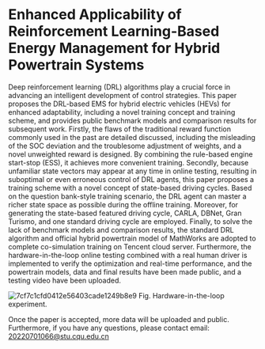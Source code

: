 # Enhanced Applicability of Reinforcement Learning-Based Energy Management for Hybrid Powertrain Systems
Deep reinforcement learning (DRL) algorithms play a crucial force in advancing an intelligent development of control strategies. This paper proposes the DRL-based EMS for hybrid electric vehicles (HEVs) for enhanced adaptability, including a novel training concept and training scheme, and provides public benchmark models and comparison results for subsequent work. Firstly, the flaws of the traditional reward function commonly used in the past are detailed discussed, including the misleading of the SOC deviation and the troublesome adjustment of weights, and a novel unweighted reward is designed. By combining the rule-based engine start-stop (ESS), it achieves more convenient training. Secondly, because unfamiliar state vectors may appear at any time in online testing, resulting in suboptimal or even erroneous control of DRL agents, this paper proposes a training scheme with a novel concept of state-based driving cycles. Based on the question bank-style training scenario, the DRL agent can master a richer state space as possible during the offline training. Moreover, for generating the state-based featured driving cycle, CARLA, DBNet, Gran Turismo, and one standard driving cycle are employed. Finally, to solve the lack of benchmark models and comparison results, the standard DRL algorithm and official hybrid powertrain model of MathWorks are adopted to complete co-simulation training on Tencent cloud server. Furthermore, the hardware-in-the-loop online testing combined with a real human driver is implemented to verify the optimization and real-time performance, and the powertrain models, data and final results have been made public, and a testing video have been uploaded.

![7cf7c1cfd0412e56403cade1249b8e9](https://github.com/KaysenC/Enhanced-Applicability-of-RL-Based-Energy-Management-for-Hybrid-Powertrain-Systems/assets/68646204/0e56258b-dbc8-4092-b66e-1337fec76232)
Fig. Hardware-in-the-loop experiment.

Once the paper is accepted, more data will be uploaded and public. Furthermore, if you have any questions, please contact email: 20220701066@stu.cqu.edu.cn
